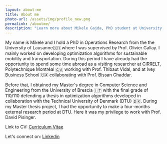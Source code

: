 ```yaml
---
layout: about-me
title: About me 
photo-url: /assets/img/profile_new.png
permalink: /aboutme/
description: "Learn more about Mikele Gajda, PhD student at University of Lausanne working on optimization algorithms for sustainable mobility and transportation."
---
```



My name is Mikele and I hold a PhD in Operations Research from the the University of Lausanne🇨🇭 where I was supervised by Prof. Olivier Gallay. I mainly worked on developing optimization algorithms for sustainable mobility and transportation. During this period I have already had the opportunity to spend some time abroad as a visiting researcher at CIRRELT, Polytechnique Montréal 🇨🇦 working with Prof. Thibaut Vidal, and at Ivey Business School 🇨🇦 collaborating with Prof. Bissan Ghaddar.

Before that, I obtained my Master's degree in Computer Science and Engineering from the University of Brescia 🇮🇹 with the final grade of 110/110 defending a thesis in optimization algorithms developed in collaboration with the Technical University of Denmark (DTU) 🇩🇰. During my Master thesis project, I had the opportunity to make a four-months external research period at DTU. Here it was my privilege to work with Prof. David Pisinger.

Link to CV: [Curriculum Vitae](/curriculum/)

Let's connect on: [Linkedin](https://linkedin.com/in/mikele-gajda)
